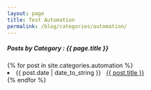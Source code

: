 ```yaml
---
layout: page
title: Test Automation
permalink: /blog/categories/automation/
---
```


<h5 class="mt-3"> Posts by Category : {{ page.title }} </h5>


<div class="card">
{% for post in site.categories.automation %}
 <li class="category-posts"><span>{{ post.date | date_to_string }}</span> &nbsp; <a href="{{ post.url }}">{{ post.title }}</a></li>
{% endfor %}
</div>

